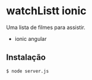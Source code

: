 # watchListt ionic

Uma lista de filmes para assistir.

* ionic angular

## Instalação
```bash
$ node server.js
```
